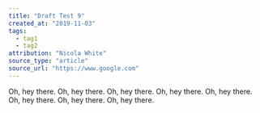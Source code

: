 ```yaml
---
title: "Draft Test 9"
created_at: "2019-11-03"
tags:
  - tag1
  - tag2
attribution: "Nicola White"
source_type: "article"
source_url: "https://www.google.com"
---
```


Oh, hey there. Oh, hey there. Oh, hey there. Oh, hey there. Oh, hey there. Oh, hey there. Oh, hey there. Oh, hey there.
